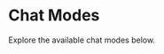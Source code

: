 # Chat Modes

Explore the available chat modes below.
<script setup>
import Explorer from './.vitepress/theme/components/Explorer.vue'
</script>
<Explorer type="chatmodes" />

